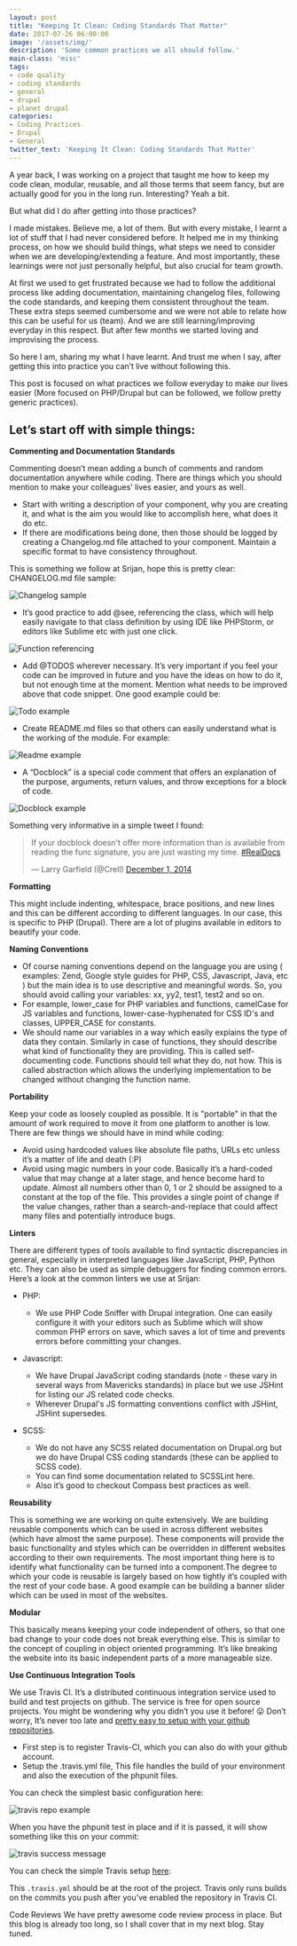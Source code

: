 ```yaml
---
layout: post
title: "Keeping It Clean: Coding Standards That Matter"
date: 2017-07-26 06:00:00
image: '/assets/img/'
description: 'Some common practices we all should follow.'
main-class: 'misc'
tags:
- code quality
- coding standards
- general
- drupal
- planet drupal
categories:
- Coding Practices
- Drupal
- General
twitter_text: 'Keeping It Clean: Coding Standards That Matter'
---
```


A year back, I was working on a project that taught me how to keep my code clean, modular, reusable, and all those terms that seem fancy, but are actually good for you in the long run. Interesting? Yeah a bit.

But what did I do after getting into those practices?

I made mistakes. Believe me, a lot of them. But with every mistake, I learnt a lot of stuff that I had never considered before. It helped me in my thinking process, on how we should build things, what steps we need to consider when we are developing/extending a feature. And most importantly, these learnings were not just personally helpful, but also crucial for team growth.

At first we used to get frustrated because we had to follow the additional process like adding documentation, maintaining changelog files, following the code standards, and keeping them consistent throughout the team. These extra steps seemed cumbersome and we were not able to relate how this can be useful for us (team). And we are still learning/improving everyday in this respect. But after few months we started loving and improvising the process.

So here I am, sharing my what I have learnt. And trust me when I say, after getting this into practice you can’t live without following this.

This post is focused on what practices we follow everyday to make our lives easier (More focused on PHP/Drupal but can be followed, we follow pretty generic practices).

## Let’s start off with simple things:

**Commenting and Documentation Standards**

Commenting doesn’t mean adding a bunch of comments and random documentation anywhere while coding. There are things which you should mention to make your colleagues’ lives easier, and yours as well.

- Start with writing a description of your component, why you are creating it, and what is the aim you would like to accomplish here, what does it do etc.
- If there are modifications being done, then those should be logged by creating a Changelog.md file attached to your component. Maintain a specific format to have consistency throughout.

This is something we follow at Srijan, hope this is pretty clear:
CHANGELOG.md file sample:

![Changelog sample](https://lhuria94.github.io/assets/img/2017-07-26-coding-standards-that-matter/changelog.png)

- It’s good practice to add @see, referencing the class, which will help easily navigate to that class definition by using IDE like PHPStorm, or editors like Sublime etc with just one click.

![Function referencing](https://lhuria94.github.io/assets/img/2017-07-26-coding-standards-that-matter/fn-referencing.png)

- Add @TODOS wherever necessary. It’s very important if you feel your code can be improved in future and you have the ideas on how to do it, but not enough time at the moment. Mention what needs to be improved above that code snippet. One good example could be:

![Todo example](https://lhuria94.github.io/assets/img/2017-07-26-coding-standards-that-matter/todo-example.png)

- Create README.md files so that others can easily understand what is the working of the module.
For example:

![Readme example](https://lhuria94.github.io/assets/img/2017-07-26-coding-standards-that-matter/readme-example.png)

- A “Docblock” is a special code comment that offers an explanation of the purpose, arguments, return values, and throw exceptions for a block of code.

![Docblock example](https://lhuria94.github.io/assets/img/2017-07-26-coding-standards-that-matter/docblock-example.png)

Something very informative in a simple tweet I found:

<blockquote class="twitter-tweet" data-lang="en"><p lang="en" dir="ltr">If your docblock doesn&#39;t offer more information than is available from reading the func signature, you are just wasting my time. <a href="https://twitter.com/hashtag/RealDocs?src=hash">#RealDocs</a></p>&mdash; Larry Garfield (@Crell) <a href="https://twitter.com/Crell/status/539547553608761344">December 1, 2014</a></blockquote>
<script async src="//platform.twitter.com/widgets.js" charset="utf-8"></script>

**Formatting**

This might include indenting, whitespace, brace positions, and new lines and this can be different according to different languages. In our case, this is specific to PHP (Drupal). There are a lot of plugins available in editors to beautify your code.

**Naming Conventions**

* Of course naming conventions depend on the language you are using ( examples: Zend, Google style guides for PHP, CSS, Javascript, Java, etc ) but the main idea is to use descriptive and meaningful words. So, you should avoid calling your variables: xx, yy2, test1, test2 and so on.
* For example, lower_case for PHP variables and functions, camelCase for JS variables and functions, lower-case-hyphenated for CSS ID's and classes, UPPER_CASE for constants.
* We should name our variables in a way which easily explains the type of data they contain. Similarly in case of functions, they should describe what kind of functionality they are providing. This is called self-documenting code. Functions should tell what they do, not how. This is called abstraction which allows the underlying implementation to be changed without changing the function name.

**Portability**

Keep your code as loosely coupled as possible. It is "portable" in that the amount of work required to move it from one platform to another is low. There are few things we should have in mind while coding:

- Avoid using hardcoded values like absolute file paths, URLs etc  unless it’s a matter of life and death (:P)
- Avoid using magic numbers in your code. Basically it’s a hard-coded value that may change at a later stage, and hence become hard to update. Almost all numbers other than 0, 1 or 2 should be assigned to a constant at the top of the file. This provides a single point of change if the value changes, rather than a search-and-replace that could affect many files and potentially introduce bugs.

**Linters**

There are different types of tools available to find syntactic discrepancies in general, especially in interpreted languages like JavaScript, PHP, Python etc. They can also be used as simple debuggers for finding common errors. Here’s a look at the common linters we use at Srijan:

* PHP:
  * We use PHP Code Sniffer with Drupal integration. One can easily configure it with your editors such as Sublime which will show common PHP errors on save, which saves a lot of time and prevents errors before committing your changes.

* Javascript:
  * We have Drupal JavaScript coding standards (note - these vary in several ways from Mavericks standards) in place but we use JSHint for listing our JS related code checks.
  * Wherever Drupal's JS formatting conventions conflict with JSHint, JSHint supersedes.

* SCSS:
  * We do not have any SCSS related documentation on Drupal.org but we do have Drupal CSS coding standards (these can be applied to SCSS code).
  * You can find some documentation related to SCSSLint here.
  * Also it’s good to checkout Compass best practices as well.

**Reusability**

This is something we are working on quite extensively. We are building reusable components which can be used in across different websites (which have almost the same purpose). These components will provide the basic functionality and styles which can be overridden in different websites according to their own requirements. The most important thing here is to identify what functionality can be turned into a component.The degree to which your code is reusable is largely based on how tightly it’s coupled with the rest of your code base. A good example can be building a banner slider which can be used in most of the websites.

**Modular**

This basically means keeping your code independent of others, so that one bad change to your code does not break everything else. This is similar to the concept of coupling in object oriented programming. It’s like breaking the website into its basic independent parts of a more manageable size.

**Use Continuous Integration Tools**

We use Travis CI. It’s a distributed continuous integration service used to build and test projects on github. The service is free for open source projects. You  might be wondering why you didn’t you use it before! 😛 Don’t worry, It’s never too late and [pretty easy to setup with your github repositories][github-repo].

- First step is to register Travis-CI, which you can also do with your github account.
- Setup the .travis.yml file, This file handles the build of your environment and also the execution of the phpunit files.

You can check the simplest basic configuration here:

![travis repo example](https://lhuria94.github.io/assets/img/2017-07-26-coding-standards-that-matter/travis-repo.png)

When you have the phpunit test in place and if it is passed, it will show something like this on your commit:

![travis success message](https://lhuria94.github.io/assets/img/2017-07-26-coding-standards-that-matter/travis-success-msg.png)

You can check the simple Travis setup [here][travis-repo-link]:

This `.travis.yml` should be at the root of the project.
Travis only runs builds on the commits you push after you’ve enabled the repository in Travis CI.

Code Reviews
We have pretty awesome code review process in place. But this blog is already too long, so I shall cover that in my next blog. Stay tuned.

[github-repo]: https://docs.travis-ci.com/user/getting-started/
[travis-repo-link]:  https://github.com/lhuria94/drupal/pull/3
